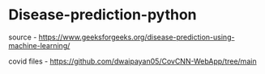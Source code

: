 # Disease-prediction-python

source - https://www.geeksforgeeks.org/disease-prediction-using-machine-learning/

covid files - https://github.com/dwaipayan05/CovCNN-WebApp/tree/main

